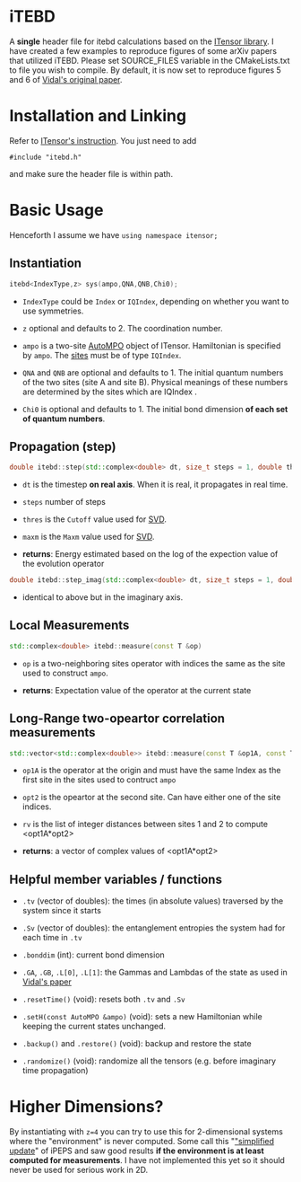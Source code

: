 # iTEBD

A **single** header file for itebd calculations based on the [ITensor library](http://itensor.org). I have created a few examples to reproduce figures of some arXiv papers that utilized iTEBD. Please set SOURCE_FILES variable in the CMakeLists.txt to file you wish to compile. By default, it is now set to reproduce figures 5 and 6 of [Vidal's original paper](https://arxiv.org/abs/cond-mat/0605597).

# Installation and Linking

Refer to [ITensor's instruction](http://itensor.org/docs.cgi?page=install). You just need to add

`#include "itebd.h"`

and make sure the header file is within path.

# Basic Usage

Henceforth I assume we have `using namespace itensor;`

## Instantiation

```C++
itebd<IndexType,z> sys(ampo,QNA,QNB,Chi0);
```

* `IndexType` could be `Index` or `IQIndex`, depending on whether you want to use symmetries.

* `z` optional and defaults to 2. The coordination number.

* `ampo` is a two-site [AutoMPO](http://itensor.org/docs.cgi?page=classes/autompo) object of ITensor. Hamiltonian is specified by `ampo`. The [sites](http://itensor.org/docs.cgi?page=classes/siteset) must be of type `IQIndex`.

* `QNA` and `QNB` are optional and defaults to 1. The initial quantum numbers of the two sites (site A and site B). Physical meanings of these numbers are determined by the sites which are IQIndex .

* `Chi0` is optional and defaults to 1. The initial bond dimension **of each set of quantum numbers**.

## Propagation (step)

```C++
double itebd::step(std::complex<double> dt, size_t steps = 1, double thres = 1E-10, int maxm = 0);
```

* `dt` is the timestep **on real axis**. When it is real, it propagates in real time.

* `steps` number of steps

* `thres` is the `Cutoff` value used for [SVD](http://itensor.org/docs.cgi?page=classes/svdalgs).

* `maxm` is the `Maxm` value used for [SVD](http://itensor.org/docs.cgi?page=classes/svdalgs).

* **returns**: Energy estimated based on the log of the expection value of the evolution operator


```C++
double itebd::step_imag(std::complex<double> dt, size_t steps = 1, double thres = 1E-10, int maxm = 0);
```

* identical to above but in the imaginary axis.


## Local Measurements

```C++
std::complex<double> itebd::measure(const T &op)
```

*  `op` is a two-neighboring sites operator with indices the same as the site used to construct `ampo`.

* **returns**: Expectation value of the operator at the current state

## Long-Range two-opeartor correlation measurements

```C++
std::vector<std::complex<double>> itebd::measure(const T &op1A, const T &op2, const std::vector<int> &rv);
```

* `op1A` is the operator at the origin and must have the same Index as the first site in the sites used to contruct `ampo`

* `opt2` is the opeartor at the second site. Can have either one of the site indices.

* `rv` is the list of integer distances between sites 1 and 2 to compute <opt1A*opt2>

* **returns**: a vector of complex values of <opt1A*opt2>

## Helpful member variables / functions

* `.tv` (vector of doubles): the times (in absolute values) traversed by the system since it starts

* `.Sv` (vector of doubles): the entanglement entropies the system had for each time in `.tv`

* `.bonddim` (int): current bond dimension

* `.GA`, `.GB`, `.L[0]`, `.L[1]`: the Gammas and Lambdas of the state as used in [Vidal's paper](https://arxiv.org/abs/cond-mat/0605597)

* `.resetTime()` (void): resets both `.tv` and `.Sv`

* `.setH(const AutoMPO &ampo)` (void): sets a new Hamiltonian while keeping the current states unchanged.

* `.backup()` and `.restore()` (void): backup and restore the state

*  `.randomize()` (void): randomize all the tensors (e.g. before imaginary time propagation)

# Higher Dimensions?

By instantiating with `z=4` you can try to use this for 2-dimensional systems where the "environment" is never computed. Some call this "["simplified update](https://journals.aps.org/prb/abstract/10.1103/PhysRevB.81.165104)" of iPEPS and saw good results **if the environment is at least computed for measurements**. I have not implemented this yet so it should never be used for serious work in 2D.
